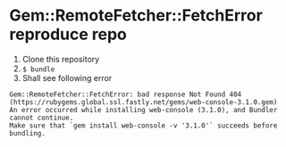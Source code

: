 # Gem::RemoteFetcher::FetchError reproduce repo

1. Clone this repository
2. `$ bundle`
3. Shall see following error

  ```
  Gem::RemoteFetcher::FetchError: bad response Not Found 404 (https://rubygems.global.ssl.fastly.net/gems/web-console-3.1.0.gem)
  An error occurred while installing web-console (3.1.0), and Bundler cannot continue.
  Make sure that `gem install web-console -v '3.1.0'` succeeds before bundling.
  ```
